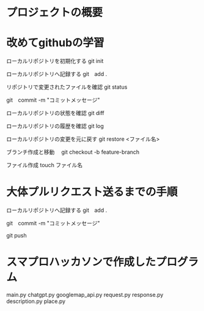 # プロジェクトの概要
# 改めてgithubの学習

ローカルリポジトリを初期化する	git init

ローカルリポジトリへ記録する	git　add .

リポジトリで変更されたファイルを確認	git status

git　commit -m "コミットメッセージ"

ローカルリポジトリの状態を確認		git diff

ローカルリポジトリの履歴を確認		git log　

ローカルリポジトリの変更を元に戻す	git restore <ファイル名>

ブランチ作成と移動　 git checkout -b feature-branch

ファイル作成    touch ファイル名

# 大体プルリクエスト送るまでの手順
ローカルリポジトリへ記録する	git　add .

git　commit -m "コミットメッセージ"

git push

# スマプロハッカソンで作成したプログラム
main.py
chatgpt.py
googlemap_api.py
request.py
response.py
description.py
place.py